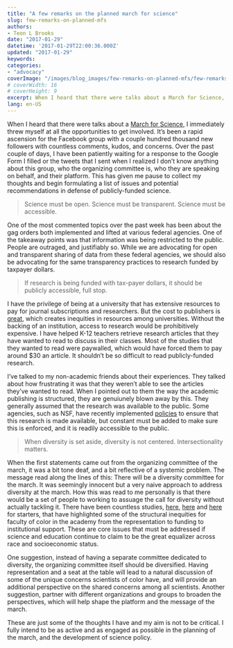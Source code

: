 ```yaml
---
title: "A few remarks on the planned march for science"
slug: few-remarks-on-planned-mfs
authors:
- Teon L Brooks
date: "2017-01-29"
datetime: '2017-01-29T22:00:36.000Z'
updated: "2017-01-29"
keywords:
categories:
- "advocacy"
coverImage: "/images/blog_images/few-remarks-on-planned-mfs/few-remarks-on-planned-mfs.png"
# coverWidth: 16
# coverHeight: 9
excerpt: When I heard that there were talks about a March for Science, I immediately threw myself at all the opportunities to get involved.
lang: en-US
---
```


When I heard that there were talks about a [March for Science](https://www.facebook.com/marchforscience/), I immediately threw myself at all the opportunities to get involved. It’s been a rapid ascension for the Facebook group with a couple hundred thousand new followers with countless comments, kudos, and concerns. Over the past couple of days, I have been patiently waiting for a response to the Google Form I filled or the tweets that I sent when I realized I don’t know anything about this group, who the organizing committee is, who they are speaking on behalf, and their platform. This has given me pause to collect my thoughts and begin formulating a list of issues and potential recommendations in defense of publicly-funded science.

> Science must be open. Science must be transparent. Science must be accessible.

One of the most commented topics over the past week has been about the gag orders both implemented and lifted at various federal agencies. One of the takeaway points was that information was being restricted to the public. People are outraged, and justifiably so. While we are advocating for open and transparent sharing of data from these federal agencies, we should also be advocating for the same transparency practices to research funded by taxpayer dollars.

> If research is being funded with tax-payer dollars, it should be publicly accessible, full stop.

I have the privilege of being at a university that has extensive resources to pay for journal subscriptions and researchers. But the cost to publishers is [great](http://www.sciencemag.org/news/2014/06/how-much-did-your-university-pay-your-journals), which creates inequities in resources among universities. Without the backing of an institution, access to research would be prohibitively expensive. I have helped K-12 teachers retrieve research articles that they have wanted to read to discuss in their classes. Most of the studies that they wanted to read were paywalled, which would have forced them to pay around $30 an article. It shouldn’t be so difficult to read publicly-funded research.

I’ve talked to my non-academic friends about their experiences. They talked about how frustrating it was that they weren’t able to see the articles they’ve wanted to read. When I pointed out to them the way the academic publishing is structured, they are genuiunely blown away by this. They generally assumed that the research was available to the public. Some agencies, such as NSF, have recently implemented [policies](https://www.nsf.gov/pubs/2016/nsf16009/nsf16009.jsp) to ensure that this research is made available, but constant must be added to make sure this is enforced, and it is readily accessible to the public.

> When diversity is set aside, diversity is not centered. Intersectionality matters.

When the first statements came out from the organizing committee of the march, it was a bit tone deaf, and a bit reflective of a systemic problem. The message read along the lines of this: There will be a diversity committee for the march. It was seemingly innocent but a very naive approach to address diversity at the march. How this was read to me personally is that there would be a set of people to working to assuage the call for diversity without actually tackling it. There have been countless studies, [here](https://dl.dropboxusercontent.com/u/9930067/The%20Invisible%20Labor%20of%20Minority%20Professors%20-%20The%20Chronicle%20of%20Higher%20Education.pdf), [here](http://journals.plos.org/plosone/article?id=10.1371/journal.pone.0114736) and [here](http://www.nature.com/news/2011/110818/full/news.2011.485.html) for starters, that have highlighted some of the structural inequities for faculty of color in the academy from the representation to funding to institutional support. These are core issues that must be addressed if science and education continue to claim to be the great equalizer across race and socioeconomic status.

One suggestion, instead of having a separate committee dedicated to diversity, the organizing committee itself should be diversified. Having representation and a seat at the table will lead to a natural discussion of some of the unique concerns scientists of color have, and will provide an additional perspective on the shared concerns among all scientists. Another suggestion, partner with different organizations and groups to broaden the perspectives, which will help shape the platform and the message of the march.

These are just some of the thoughts I have and my aim is not to be critical. I fully intend to be as active and as engaged as possible in the planning of the march, and the development of science policy.
